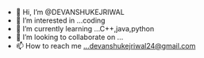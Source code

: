 - 👋 Hi, I’m @DEVANSHUKEJRIWAL
- 👀 I’m interested in ...coding
- 🌱 I’m currently learning ...C++,java,python
- 💞️ I’m looking to collaborate on ...
- 📫 How to reach me ...devanshukejriwal24@gmail.com

<!---
DEVANSHUKEJRIWAL/DEVANSHUKEJRIWAL is a ✨ special ✨ repository because its `README.md` (this file) appears on your GitHub profile.
You can click the Preview link to take a look at your changes.
--->
